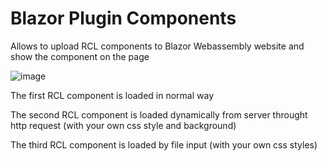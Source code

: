 # Blazor Plugin Components

Allows to upload RCL components to Blazor Webassembly website and show the component on the page

![image](https://user-images.githubusercontent.com/9949584/159098605-e10c80b4-85da-43dd-b69e-d1d605ed8e32.png)

The first RCL component is loaded in normal way

The second RCL component is loaded dynamically from server throught http request (with your own css style and background)

The third RCL component is loaded by file input (with your own css styles)
